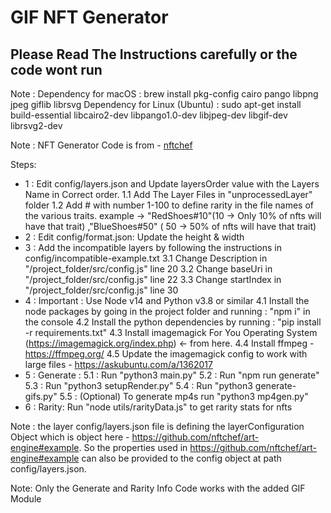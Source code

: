# GIF NFT Generator

## Please Read The Instructions carefully or the code wont run

Note : Dependency for macOS : brew install pkg-config cairo pango libpng jpeg giflib librsvg
       Dependency for Linux (Ubuntu) : sudo apt-get install build-essential libcairo2-dev libpango1.0-dev libjpeg-dev libgif-dev librsvg2-dev

Note : NFT Generator Code is from - [nftchef](https://github.com/nftchef/art-engine)

Steps:

- 1 : Edit config/layers.json and Update layersOrder value with the Layers Name in Correct order.
    1.1 Add The Layer Files in "unprocessedLayer" folder
    1.2 Add # with number 1-100 to define rarity in the file names of the various traits. example -> "RedShoes#10"(10 -> Only 10% of nfts will have that trait) ,"BlueShoes#50" ( 50 -> 50% of nfts will have that trait)
- 2 : Edit config/format.json: Update the height & width
- 3 : Add the incompatible layers by following the instructions in config/incompatible-example.txt
    3.1 Change Description in "/project_folder/src/config.js" line 20
    3.2 Change baseUri in "/project_folder/src/config.js" line 22
    3.3 Change startIndex in "/project_folder/src/config.js" line 30
- 4 : Important :  Use Node v14 and Python v3.8 or similar
    4.1 Install the node packages by going in the project folder and running : "npm i" in the console
    4.2 Install the python dependencies by running : "pip install -r requirements.txt"
    4.3 Install imagemagick For You Operating System (https://imagemagick.org/index.php) <- from here.
    4.4 Install ffmpeg -  https://ffmpeg.org/
    4.5 Update the imagemagick config to work with large files - https://askubuntu.com/a/1362017
- 5 : Generate :
    5.1 : Run "python3 main.py"
    5.2 : Run "npm run generate"
    5.3 : Run "python3 setupRender.py"
    5.4 : Run "python3 generate-gifs.py"
    5.5 : (Optional) To generate mp4s run "python3 mp4gen.py"
- 6 : Rarity:
    Run "node utils/rarityData.js" to get rarity stats for nfts

Note : the layer config/layers.json file is defining the layerConfiguration Object which is object here - https://github.com/nftchef/art-engine#example. So the properties used in https://github.com/nftchef/art-engine#example can also be provided to the config object at path config/layers.json.

Note: Only the Generate and Rarity Info Code works with the added GIF Module